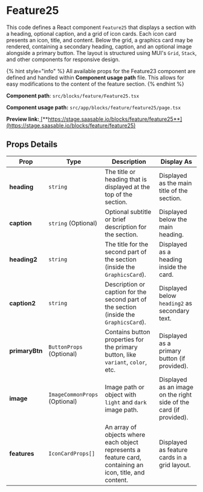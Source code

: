 # Feature25

This code defines a React component `Feature25` that displays a section with a heading, optional caption, and a grid of icon cards. Each icon card presents an icon, title, and content. Below the grid, a graphics card may be rendered, containing a secondary heading, caption, and an optional image alongside a primary button. The layout is structured using MUI's `Grid`, `Stack`, and other components for responsive design.

{% hint style="info" %}
All available props for the Feature23 component are defined and handled within **Component usage path** file. This allows for easy modifications to the content of the feature section.
{% endhint %}

**Component path**: `src/blocks/feature/Feature25.tsx`

**Component usage path:**  `src/app/blocks/feature/feature25/page.tsx`

**Preview link:**[ ](https://www.saasable.io/blocks/feature/feature23)[**https://stage.saasable.io/blocks/feature/feature25**](https://stage.saasable.io/blocks/feature/feature25)

## Props Details

| Prop           | Type                          | Description                                                                                              | Display As                                                         |
| -------------- | ----------------------------- | -------------------------------------------------------------------------------------------------------- | ------------------------------------------------------------------ |
| **heading**    | `string`                      | The title or heading that is displayed at the top of the section.                                        | Displayed as the main title of the section.                        |
| **caption**    | `string` (Optional)           | Optional subtitle or brief description for the section.                                                  | Displayed below the main heading.                                  |
| **heading2**   | `string`                      | The title for the second part of the section (inside the `GraphicsCard`).                                | Displayed as a heading inside the card.                            |
| **caption2**   | `string`                      | Description or caption for the second part of the section (inside the `GraphicsCard`).                   | Displayed below `heading2` as secondary text.                      |
| **primaryBtn** | `ButtonProps` (Optional)      | Contains button properties for the primary button, like `variant`, `color`, etc.                         | Displayed as a primary button (if provided).                       |
| **image**      | `ImageCommonProps` (Optional) | Image path or object with `light` and `dark` image path.                                                 | Displayed as an image on the right side of the card (if provided). |
| **features**   | `IconCardProps[]`             | An array of objects where each object represents a feature card, containing an icon, title, and content. | Displayed as feature cards in a grid layout.                       |
